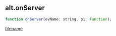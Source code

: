 ## alt.onServer

```js
function onServer(evName: string, p1: Function);
```

[filename](method_onServer_m.md ':include')